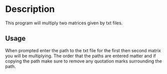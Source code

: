 # Description

This program will multiply two matrices given by txt files.

## Usage 

When prompted enter the path to the txt file for the first then second matrix you will be multiplying. 
The order that the paths are entered matter and if copying the path make sure to remove any quotation marks surrounding the path.